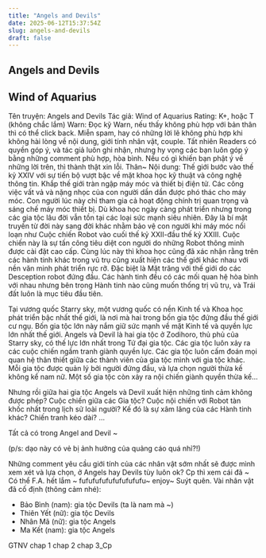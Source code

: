 ```yaml
---
title: "Angels and Devils"
date: 2025-06-12T15:37:54Z
slug: angels-and-devils
draft: false
---
```


## Angels and Devils

## Wind of Aquarius

Tên truyện: Angels and Devils
Tác giả: Wind of Aquarius
Rating: K+, hoặc T (không chắc lắm)
Warn: Đọc kỹ Warn, nếu thấy không phù hợp với bản thân thì có thể click back. Miễn spam, hay có những lời lẽ không phù hợp khi không hài lòng về nội dung, giới tính nhân vật, couple. Tất nhiên Readers có quyền góp ý, và tác giả luôn ghi nhận, nhưng hy vọng các bạn luôn góp ý bằng những comment phù hợp, hòa bình. Nếu có gì khiến bạn phật ý về những lời trên, thì thành thật xin lỗi.
Thân~​ 
Nội dung: Thế giới bước vào thế kỷ XXIV với sự tiến bộ vượt bậc về mặt khoa học kỹ thuật và công nghệ thông tin. Khắp thế giới tràn ngập máy móc và thiết bị điện tử. Các công việc vất vả và nặng nhọc của con người dần dần được phó thác cho máy móc. Con người lúc này chỉ tham gia cả hoạt động chính trị quan trọng và sáng chế máy móc thiết bị. Dù khoa học ngày càng phát triển nhưng trong các gia tộc lâu đời vẫn tồn tại các loại sức mạnh siêu nhiên. Đây là bí mật truyền từ đời này sang đời khác nhằm bảo vệ con người khi máy móc nổi loạn như Cuộc chiến Robot vào cuối thế kỷ XXII-đầu thế kỷ XXIII. Cuộc chiến này là sự tấn công tiêu diệt con người do những Robot thông minh được cài đặt cao cấp. Cùng lúc này thì khoa học cũng đã xác nhận rằng trên các hành tinh khác trong vũ trụ cũng xuất hiện các thế giới khác nhau với nền văn minh phát triển rực rỡ. Đặc biệt là Mặt trăng với thế giới do các Desception robot đứng đầu. Các hành tinh đều có các mối quan hệ hòa bình với nhau nhưng bên trong Hành tinh nào cũng muốn thống trị vũ trụ, và Trái đất luôn là mục tiêu đầu tiên.
 
Tại vương quốc Starry sky, một vương quốc có nền Kinh tế và Khoa học phát triển bậc nhất thế giới, là nơi mà hai trong bốn gia tộc đứng đầu thế giới cư ngụ. Bốn gia tộc lớn này nắm giữ sức mạnh về mặt Kinh tế và quyền lực lớn nhất thế giới. Angels và Devil là hai gia tộc ở Zodihoro, thủ phủ của Starry sky, có thế lực lớn nhất trong Tứ đại gia tộc. Các gia tộc luôn xảy ra các cuộc chiến ngầm tranh giành quyền lực. Các gia tộc luôn cấm đoán mọi quan hệ thân thiết giữa các thành viên của gia tộc mình với gia tộc khác. Mỗi gia tộc được quản lý bởi người đứng đầu, và lựa chọn người thừa kế không kể nam nữ. Một số gia tộc còn xảy ra nội chiến giành quyền thừa kế…
 
Nhưng rồi giữa hai gia tộc Angels và Devil xuất hiện những tình cảm không được phép?
Cuộc chiến giữa các Gia tộc? Cuộc nội chiến với Robot tàn khốc nhất trong lịch sử loài người? Kế đó là sự xâm lăng của các Hành tinh khác? Chiến tranh kéo dài? …
 
Tất cả có trong Angel and Devil ~
 
(p/s: dạo này có vẻ bị ảnh hưởng của quảng cáo quá nhỉ?!)
 
 
 
Những comment yêu cầu giới tính của các nhân vật sớm nhất sẽ được mình xem xét và lựa chọn, ở Angels hay Devils tùy luôn ok? Cp thì xem cái đã ~ Có thể F.A. hết lắm ~ fufufufufufufufufufu~ enjoy~
Suýt quên. Vài nhân vật đã cố định (thông cảm nhé):
- Bảo Bình (nam): gia tộc Devils (ta là nam mà ~)
- Thiên Yết (nữ): gia tộc Devils
- Nhân Mã (nữ): gia tộc Angels
- Ma Kết (nam): gia tộc Angels
 
 
GTNV
chap 1
chap 2
chap 3_Cp
